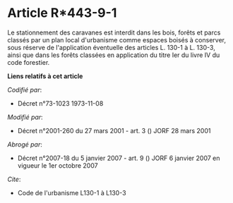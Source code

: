 # Article R*443-9-1

Le stationnement des caravanes est interdit dans les bois, forêts et parcs classés par un plan local d'urbanisme comme
espaces boisés à conserver, sous réserve de l'application éventuelle des articles L. 130-1 à L. 130-3, ainsi que dans les
forêts classées en application du titre Ier du livre IV du code forestier.

**Liens relatifs à cet article**

_Codifié par_:

  - Décret n°73-1023 1973-11-08

_Modifié par_:

  - Décret n°2001-260 du 27 mars 2001 - art. 3 () JORF 28 mars 2001

_Abrogé par_:

  - Décret n°2007-18 du 5 janvier 2007 - art. 9 () JORF 6 janvier 2007 en vigueur le 1er octobre 2007

_Cite_:

  - Code de l'urbanisme L130-1 à L130-3
